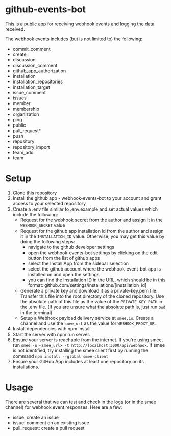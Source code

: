 # github-events-bot
This is a public app for receiving webhook events and logging the data received.

The webhook events includes (but is not limited to) the following:
- commit_comment
- create
- discussion
- discussion_comment
- github_app_authorization
- installation
- installation_repositories
- installation_target
- issue_comment
- issues
- member
- membership
- organization
- ping
- public
- pull_request*
- push
- repository
- repository_import
- team_add
- team

# Setup
1. Clone this repository
2. Install the github app - webhook-events-bot to your account and grant access to your selected repository
3. Create a .env file similar to .env.example and set actual values which include the following:
    - Request for the webhook secret from the author and assign it in the `WEBHOOK_SECRET` value
    - Request for the github app installation id from the author and assign it in the `INSTALLATION_ID` value. Otherwise, you may get this value by doing the following steps: 
      - navigate to the github developer settings
      - open the webhook-events-bot settings by clicking on the edit button  from the list of github apps 
      - select the Install App from the sidebar selection
      - select the github account where the webhook-event-bot app is installed on and open the settings
      - you can find the installation ID in the URL, which should be in this format: github.com/settings/installations/[installation_id]
    - Generate a private key and download it as a private-key.pem file. Transfer this file into the root directory of the cloned repository. Use the absolute path of this file as the value of the `PRIVATE_KEY_PATH` in the .env file. (If you are unsure what the absolute path is, just run `pwd` in the terminal)
    - Setup a Webhook payload delivery service at `smee.io`. Create a channel and use the `smee_url` as the value for `WEBHOOK_PROXY_URL`
4. Install dependencies with npm install.
5. Start the server with npm run server.
6. Ensure your server is reachable from the internet.
If you're using smee, run `smee -u <smee_url> -t http://localhost:3000/api/webhook`. If smee is not identified, try installing the smee client first by running the command `npm install --global smee-client`
7. Ensure your GitHub App includes at least one repository on its installations.

# Usage
There are several that we can test and check in the logs (or in the smee channel) for webhook event responses. 
Here are a few:
- issue: create an issue
- issue: comment on an existing issue
- pull_request: create a pull request
